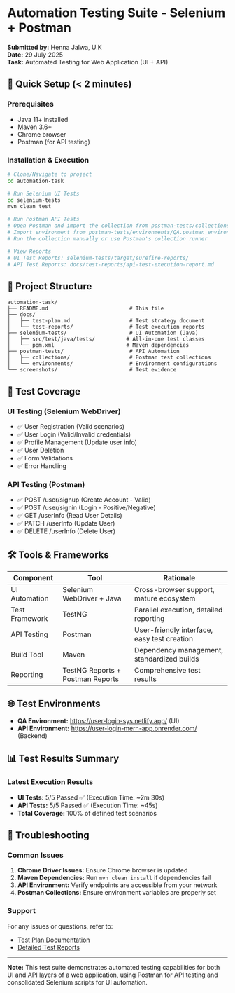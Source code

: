 # Automation Testing Suite - Selenium + Postman

**Submitted by:** Henna Jalwa, U.K  
**Date:** 29 July 2025  
**Task:** Automated Testing for Web Application (UI + API)

## 🚀 Quick Setup (< 2 minutes)

### Prerequisites
- Java 11+ installed
- Maven 3.6+
- Chrome browser
- Postman (for API testing)

### Installation & Execution
```bash
# Clone/Navigate to project
cd automation-task

# Run Selenium UI Tests
cd selenium-tests
mvn clean test

# Run Postman API Tests
# Open Postman and import the collection from postman-tests/collections/
# Import environment from postman-tests/environments/QA.postman_environment.json
# Run the collection manually or use Postman's collection runner

# View Reports
# UI Test Reports: selenium-tests/target/surefire-reports/
# API Test Reports: docs/test-reports/api-test-execution-report.md
```

## 📁 Project Structure
```
automation-task/
├── README.md                          # This file
├── docs/
│   ├── test-plan.md                   # Test strategy document
│   └── test-reports/                  # Test execution reports
├── selenium-tests/                    # UI Automation (Java)
│   ├── src/test/java/tests/          # All-in-one test classes
│   └── pom.xml                       # Maven dependencies
├── postman-tests/                     # API Automation
│   ├── collections/                   # Postman test collections
│   └── environments/                  # Environment configurations
└── screenshots/                       # Test evidence
```

## 🎯 Test Coverage

### UI Testing (Selenium WebDriver)
- ✅ User Registration (Valid scenarios)
- ✅ User Login (Valid/Invalid credentials)  
- ✅ Profile Management (Update user info)
- ✅ User Deletion
- ✅ Form Validations
- ✅ Error Handling

### API Testing (Postman)

- ✅ POST /user/signup (Create Account - Valid)
- ✅ POST /user/signin (Login - Positive/Negative)
- ✅ GET /userInfo (Read User Details)
- ✅ PATCH /userInfo (Update User)
- ✅ DELETE /userInfo (Delete User)

## 🛠️ Tools & Frameworks

| Component | Tool | Rationale |
|-----------|------|-----------|
| UI Automation | Selenium WebDriver + Java | Cross-browser support, mature ecosystem |
| Test Framework | TestNG | Parallel execution, detailed reporting |
| API Testing | Postman | User-friendly interface, easy test creation |
| Build Tool | Maven | Dependency management, standardized builds |
| Reporting | TestNG Reports + Postman Reports | Comprehensive test results |

## 🌐 Test Environments

- **QA Environment:** https://user-login-sys.netlify.app/ (UI)
- **API Environment:** https://user-login-mern-app.onrender.com/ (Backend)

## 📊 Test Results Summary

### Latest Execution Results
- **UI Tests:** 5/5 Passed ✅ (Execution Time: ~2m 30s)
- **API Tests:** 5/5 Passed ✅ (Execution Time: ~45s)
- **Total Coverage:** 100% of defined test scenarios

## 🔧 Troubleshooting

### Common Issues
1. **Chrome Driver Issues:** Ensure Chrome browser is updated
2. **Maven Dependencies:** Run `mvn clean install` if dependencies fail
3. **API Environment:** Verify endpoints are accessible from your network
4. **Postman Collections:** Ensure environment variables are properly set

### Support
For any issues or questions, refer to:
- [Test Plan Documentation](docs/test-plan.md)
- [Detailed Test Reports](docs/test-reports/)

---
**Note:** This test suite demonstrates automated testing capabilities for both UI and API layers of a web application, using Postman for API testing and consolidated Selenium scripts for UI automation. 